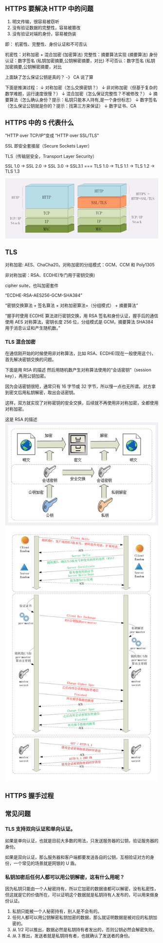 ## HTTPS 要解决 HTTP 中的问题

1. 明文传输，很容易被窃听
2. 没有验证数据的完整性，容易被篡改
3. 没有验证对端的身份，容易被伪装

即： 机密性、完整性、身份认证和不可否认

机密性：对称加密 + 混合加密 (加密算法)
完整性：摘要算法实现 (摘要算法)
身份认证：数字签名 (私钥加密摘要,公钥解密摘要，对比)
不可否认：数字签名 (私钥加密摘要,公钥解密摘要，对比

上面缺了怎么保证公钥是真的？ -》 CA 说了算

下面是推演过程：
↓ 对称加密（怎么交换密钥？）
↓ 非对称加密（但基于复杂的数学难题，运行速度很慢？）
↓ 混合加密（怎么保证完整性？不被修改？）
↓ 摘要算法（怎么确认身份？提示：私钥只能本人持有,是一个身份标志）
↓ 数字签名（怎么保证公钥就是你的？提示：找第三方来保证）
↓ 数字证书、CA

## HTTPS 中的 S 代表什么

"HTTP over TCP/IP”变成 “HTTP over SSL/TLS"

SSL 即安全套接层（Secure Sockets Layer）

TLS（传输层安全，Transport Layer Security）

SSL 1.0 -> SSL 2.0 -> SSL 3.0 -> SSL3.1 === TLS 1.0 -> TLS 1.1 -> TLS 1.2 -> TLS 1.3

![img.png](img.png)

## TLS

对称加密: AES、ChaCha20。对称加密的分组模式：GCM、CCM 和 Poly1305

非对称加密：RSA、ECDHE(专门用于密钥交换)

cipher suite，也叫加密套件

“ECDHE-RSA-AES256-GCM-SHA384”

“密钥交换算法 + 签名算法 + 对称加密算法+（分组模式） + 摘要算法”

“握手时使用 ECDHE 算法进行密钥交换，用 RSA 签名和身份认证，握手后的通信使用 AES 对称算法，密钥长度 256 位，分组模式是 GCM，摘要算法 SHA384 用于消息认证和产生随机数。”

### TLS 混合加密

在通信刚开始的时候使用非对称算法，比如 RSA、ECDHE(现在一般使用这个)，首先解决密钥交换的问题。

下面是用 RSA 的描述
然后用随机数产生对称算法使用的“会话密钥”（session key），再用公钥加密。

因为会话密钥很短，通常只有 16 字节或 32 字节，所以慢一点也无所谓。对方拿到密文后用私钥解密，取出会话密钥。

这样，双方就实现了对称密钥的安全交换，后续就不再使用非对称加密，全都使用对称加密。

这是 RSA 的描述
![img_1.png](img_1.png)
![img_3.png](img_3.png)

## HTTPS 握手过程

## 常见问题

### TLS 支持双向认证和单向认证。

如果是单向认证，也就是目前大多数的用法，只发送服务器的公钥，验证服务器的身份。

如果是双向认证，那么服务器和客户端都要发送各自的公钥，互相验证对方的身份，一个常见的场景就是网银的 U 盾。

### 私钥加密后任何人都可以用公钥解密，这有什么用呢？

因为私钥只能由一个人秘密持有，所以它加密的数据谁都可以解密，没有私密性，但这就是它的价值所在，可以证明这个数据就是私钥持有人发布的，可以用来做身份认证。

1. 私钥只能被一个人秘密持有，别人是不会有的。
2. 任何人都可以用公钥解密私钥加密的数据，那么就证明数据是被对应的私钥加密的。
3. 从 1/2 可以推出，数据必然是私钥持有者发出的，否则公钥必然会解密失败。
4. 从 3 推出，发送者就是私钥持有者，也就确认了发送者的身份。
